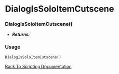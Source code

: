 # DialogIsSoloItemCutscene

### DialogIsSoloItemCutscene()
- ***Returns:*** 

### Usage

```Lua
DialogIsSoloItemCutscene()
```


[Back To Scripting Documentation](../README.md)
